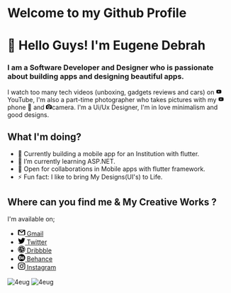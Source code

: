 # Welcome to my Github Profile

# 👋 Hello Guys! I'm Eugene Debrah

### I am a Software Developer and Designer who is passionate about building apps and designing beautiful apps.

I watch too many tech videos (unboxing, gadgets reviews and cars) on <img src="assets/youtube.png" width= "13"> YouTube, I'm also a part-time photographer who takes pictures with my <img src="assets/youtube.png" width= "13">phone 📱 and <img src="assets/camera.png" width= "13">camera. I'm a Ui/Ux Designer, I'm in love minimalism and good designs.

## What I'm doing?

- 🔭 Currently building a mobile app for an Institution with flutter.
- 🌱 I’m currently learning ASP.NET.
- 🤝 Open for collaborations in Mobile apps with flutter framework.
- ⚡ Fun fact: I like to bring My Designs(UI's) to Life.

## Where can you find me & My Creative Works ?

I'm available on;

- [<img src="assets/gmail.png" width= "16"> Gmail](mailto:debraheug@gmail.com)
- [<img src="assets/twitter.png" width= "16"> Twitter](https://twitter.com/4eug_)
- [<img src="assets/dribbble.png" width= "16"> Dribbble](https://dribbble.com/4eug)
- [<img src="assets/behance.png" width= "16"> Behance](https://www.behance.net/debraheug)
- [<img src="assets/instagram.png" width= "16"> Instagram](https://www.behance.net/debraheug)

<img align="center" src="https://github-readme-streak-stats.herokuapp.com/?user=4eug" alt="4eug" />

<img align="center" src ="https://github-readme-stats.vercel.app/api?username=4eug" alt="4eug" />
